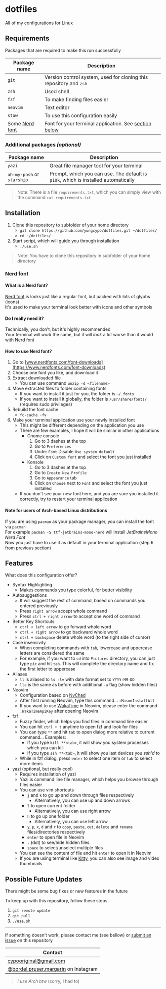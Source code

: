 # dotfiles
All of my configurations for Linux  

## Requirements
Packages that are required to make this run successfully  

| Package name                                 | Description                                                           |
| -------------------------------------------- | --------------------------------------------------------------------- |
| `git`                                        | Version control system, used for cloning this repository and `zsh`    |
| `zsh`                                        | Used shell                                                            |
| `fzf`                                        | To make finding files easier                                          |
| `neovim`                                     | Text editor                                                           |
| `stow`                                       | To use this configuration easily                                      |
| Some [Nerd font](https://www.nerdfonts.com/) | Font for your terminal application. See [section below](#Nerd%20font) |

### Additional packages *(optional)*
| Package name | Description |
|-|-|
| `yazi` | Great file manager tool for your terminal |
| `oh-my-posh` or `starship` | Prompt, which you can use. The default is `p10k`, which is installed automatically |

> Note: There is a file `requirements.txt`, which you can simply view with the command `cat requirements.txt`

## Installation
1. Clone this repository to subfolder of your home directory
    - `git clone https://github.com/yungcypo/dotfiles.git ~/dotfiles/`
    - `cd ~/dotfiles/`
2. Start script, which will guide you through installation
    - `./use.sh` 

> Note: You have to clone this repository in subfolder of your home directory

### Nerd font  
#### What is a Nerd font?
[Nerd font](https://www.nerdfonts.com/#home) is looks just like a regular font, but packed with lots of glyphs (icons)  
It's used to make your terminal look better with icons and other symbols  

#### Do I really need it?
Technically, you don't, but it's highly recommended  
Your terminal will *work* the same, but it will *look* a lot worse than it would with Nerd font  

#### How to use Nerd font?
1. Go to [www.nerdfonts.com/font-downloads](https://www.nerdfonts.com/font-downloads)
2. Choose one font you like, and download it 
3. Extract downloaded file 
    - You can use command `unzip -d <filename>`  
4. Move extracted files to folder containing fonts  
    - If you want to install it just for you, the folder is `~/.fonts`
    - If you want to install it globally, the folder is `/usr/share/fonts/` (requires sudo privileges)
5. Rebuild the font cache
    - `fc-cache -fv`
6. Make your terminal application use your newly installed font
    - This might be different depending on the application you use
    - There are few examples, I hope it will be similar in other applications
        - Gnome console 
            1. Go to 3 dashes at the top
            2. Go to `Preferences`
            3. Under `Font` Disable `Use system default`
            4. Click on `Custom font` and select the font you just installed
        - Konsole
            1. Go to 3 dashes at the top
            2. Go to `Create New Profile`
            3. Go to `Appearance` tab
            4. Click on `Choose` next to `Font` and select the font you just installed
    - If you don't see your new font here, and you are sure you installed it correctly, try to restart your terminal application

#### Note for users of Arch-based Linux distributions
If you are using `pacman` as your package manager, you can install the font via `pacman`  
For example `pacman -S ttf-jetbrains-mono-nerd` will install *JetBrainsMono Nerd Font*  
Now you just have to use it as default in your terminal application (step 6 from previous section)

## Features
What does this configuration offer?  

- Syntax Highlighting
    - Makes commands you type colorful, for better visibility
- Autosuggestions
    - It will suggest the rest of command, based on commands you entered previously
    - Press `right arrow` accept whole command
    - Press `ctrl + right arrow` to accept one word of command
- Better Key Shortcuts
    - `ctrl + left arrow` to go forward whole word
    - `ctrl + right arrow` to go backward whole word
    - `ctrl + backspace` delete whole word (to the right side of cursor)
- Case insensivity
    - When completing commands with `tab`, lowercase and uppercase letters are considered the same
    - For example, if you want to `cd` into `Pictures` directory, you can just type `pic` and hit `tab`. This will complete the directory name and fix the first letter to uppercase
- Aliases
    - `ll` is aliased to `ls -lv` with date format set to `YYYY-MM-DD`
    - `lla` is the same as before with additional `-a` flag (show hidden files)
- Neovim
    - Configuration based on [NvChad](https://nvchad.com/)
    - After first running Neovim, type this command... `:MasonInstallAll`
    - If you want to use [WakaTime](https://wakatime.com/) in Neovim, please enter the command `:WakaTimeApiKey` after opening Neovim
- fzf
    - Fuzzy finder, which helps you find files in command line easier
    - You can hit `ctrl + t` anytime to open fzf and look for files
    - You can type `**` and hit `tab` to open dialog more relative to current command... Examples:
        - If you type `kill **<tab>`, it will show you system processes which you can kill  
        - If you type `ssh **<tab>`, it will show you last devices you *ssh'd* to
    - While in fzf dialog, press `enter` to select one item or `tab` to select more items
- yazi (optional, but really cool)
    - Requires installation of yazi
    - Yazi is command line file manager, which helps you browse through files easier
    - You can use vim shortcuts  
        - `j` and `k` to go up and down through files respectively 
            - Alternatively, you can use up and down arrows
        - `l` to open current folder
            - Alternatively, you can use right arrow
        - `h` to go up one folder
            - Alternatively, you can use left arrow
        - `y`, `p`, `x`, `d` and `r` to `copy`, `paste`, `cut`, `delete` and `rename` files/directories respectively    
        - `enter` to open file in Neovim
        - `.` (dot) to see/hide hidden files
        - `space` to select/unselect multiple files
    - You can see the content of file and hit `enter` to open it in Neovim
    - If you are using terminal like [Kitty](https://github.com/kovidgoyal/kitty), you can also see image and video thumbnails

## Possible Future Updates
There might be some bug fixes or new features in the future  

To keep up with this repository, follow these steps  
1. `git remote update`
2. `git pull`
3. `./use.sh`

---

If something doesn't work, please contact me (see bellow) or [submit an issue](https://github.com/yungcypo/dotfiles/issues/new/choose) on this repository

| Contact |
| --- |
| [cypooriginal@gmail.com](mailto:cypoorignal@gmail.com) |
| [@bordel.pruser.margarin](https://www.instagram.com/bordel.pruser.margarin/) on Instagram |

> *I use Arch btw* (sorry, I had to)
